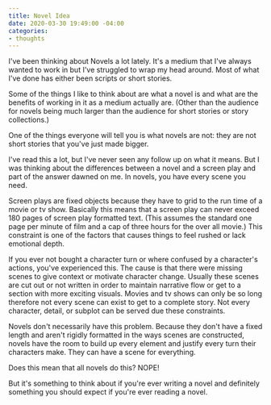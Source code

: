 ```yaml
---
title: Novel Idea
date: 2020-03-30 19:49:00 -04:00
categories:
- thoughts
---
```


I've been thinking about Novels a lot lately.  It's a medium that I've always wanted to work in but I've struggled to wrap my head around.  Most of what I've done has either been scripts or short stories.  

Some of the things I like to think about are what a novel is and what are the benefits of working in it as a medium actually are. (Other than the audience for novels being much larger than the audience for short stories or story collections.)

One of the things everyone will tell you is what novels are not: they are not short stories that you've just made bigger.  

I've read this a lot, but I've never seen any follow up on what it means.  But I was thinking about the differences between a novel and a screen play and part of the answer dawned on me. In novels, you have every scene you need.

Screen plays are fixed objects because they have to grid to the run time of a movie or tv show.  Basically this means that a screen play can never exceed 180 pages of screen play formatted text.  (This assumes the standard one page per minute of film and a cap of three hours for the over all movie.) This constraint is one of the factors that causes things to feel rushed or lack emotional depth.  

If you ever not bought a character turn or where confused by a character's actions, you've experienced this. The cause is that there were missing scenes to give context or motivate character change. Usually these scenes are cut out or not written in order to maintain narrative flow or get to a section with more exciting visuals. Movies and tv shows can only be so long therefore not every scene can exist to get to a complete story.  Not every character, detail, or subplot can be served due these constraints.

Novels don't necessarily have this problem. Because they don't have a fixed length and aren't rigidly formatted in the ways scenes are constructed, novels have the room to build up every element and justify every turn their characters make.  They can have a scene for everything.

Does this mean that all novels do this? NOPE! 

But it's something to think about if you're ever writing a novel and definitely something you should expect if you're ever reading a novel.   